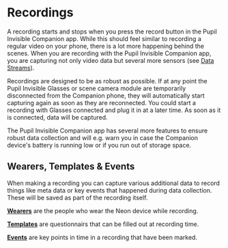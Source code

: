 # Recordings
A recording starts and stops when you press the record button in the Pupil Invisible Companion app. While this should feel similar to recording a regular video on your phone, there is a lot more happening behind the scenes. When you are recording with the Pupil Invisible Companion app, you are capturing not only video data but several more sensors (see [Data Streams](TODO)).

Recordings are designed to be as robust as possible. If at any point the Pupil Invisible Glasses or scene camera module are temporarily disconnected from the Companion phone, they will automatically start capturing again as soon as they are reconnected. You could start a recording with Glasses connected and plug it in at a later time. As soon as it is connected, data will be captured.

The Pupil Invisible Companion app has several more features to ensure robust data collection and will e.g. warn you in case the Companion device's battery is running low or if you run out of storage space.

## Wearers, Templates & Events
When making a recording you can capture various additional data to record things like meta data or key events that happened during data collection. These will be saved as part of the recording itself.

[**Wearers**](/general/wearers/) are the people who wear the Neon device while recording.

[**Templates**](/general/templates/) are questionnairs that can be filled out at recording time.

[**Events**](/general/events/) are key points in time in a recording that have been marked.
